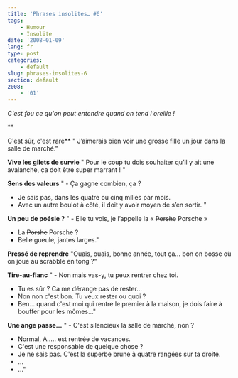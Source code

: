 ```yaml
---
title: 'Phrases insolites… #6'
tags:
    - Humour
    - Insolite
date: '2008-01-09'
lang: fr
type: post
categories:
    - default
slug: phrases-insolites-6
section: default
2008:
    - '01'
---
```


_C'est fou ce qu'on peut entendre quand on tend l'oreille&nbsp;!_

**<!-- more -->

C'est sûr, c'est rare**
" J’aimerais bien voir une grosse fille un jour dans la salle de marché."

**Vive les gilets de survie**
" Pour le coup tu dois souhaiter qu’il y ait une avalanche, ça doit être super marrant&nbsp;! "

**Sens des valeurs**
" - Ça gagne combien, ça&nbsp;?
- Je sais pas, dans les quatre ou cinq milles par mois.
- Avec un autre boulot à côté, il doit y avoir moyen de s’en sortir. "

**Un peu de poésie&nbsp;?**
" - Elle tu vois, je l’appelle la «&nbsp;<span style="text-decoration: line-through">Porshe</span> Porsche&nbsp;»
- La <span style="text-decoration: line-through">Porshe</span> Porsche&nbsp;?
- Belle gueule, jantes larges."

**Pressé de reprendre**
"Ouais, ouais, bonne année, tout ça… bon on bosse où on joue au scrabble en tong&nbsp;?"

**Tire-au-flanc**
" - Non mais vas-y, tu peux rentrer chez toi.
- Tu es sûr&nbsp;? Ca me dérange pas de rester…
- Non non c'est bon. Tu veux rester ou quoi&nbsp;?
- Ben… quand c'est moi qui rentre le premier à la maison, je dois faire à bouffer pour les mômes…"

**Une ange passe…**
" - C'est silencieux la salle de marché, non&nbsp;?
- Normal, A….. est rentrée de vacances.
- C'est une responsable de quelque chose&nbsp;?
- Je ne sais pas. C'est la superbe brune à quatre rangées sur ta droite.
- …
- …"